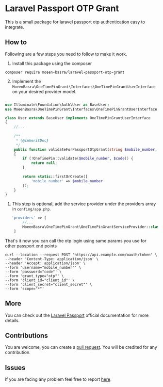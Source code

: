 # Laravel Passport OTP Grant

This is a small package for laravel passport otp authentication easy to integrate.

## How to

Following are a few steps you need to follow to make it work.

1. Install this package using the composer

```shell
composer require moeen-basra/laravel-passport-otp-grant
```

2. Implement the `MoeenBasra\OneTimePinGrant\Interfaces\OneTimePinGrantUserInterface` on your desired provider model.

```php

use Illuminate\Foundation\Auth\User as BaseUser;
use MoeenBasra\OneTimePinGrant\Interfaces\OneTimePinGrantUserInterface;

class User extends BaseUser implements OneTimePinGrantUserInterface
{
    //...
    
    /**
     * {@inheritDoc}
     */
    public function validateForPassportOtpGrant(string $mobile_number, string $code)
    {
        if (!OneTimePin::validate($mobile_number, $code)) {
            return null;
        }
        
        return static::firstOrCreate([
            'mobile_number' => $mobile_number
        ]);
    }
}
```

1. This step is optional, add the service provider under the providers array in `confing/app.php`.
```php
   'providers' => [
        //...
        MoeenBasra\OneTimePinGrant\OneTimePinGrantServiceProvider::class,
    ]
```

That's it now you can call the otp login using same params you use for other passport end points

```shell
curl --location --request POST 'https://api.example.com/oauth/token' \
--header 'Content-Type: application/json' \
--header 'Accept: application/json' \
--form 'username="mobile_number"' \
--form 'password="code"' \
--form 'grant_type="otp"' \
--form 'client_id="client_id"' \
--form 'client_secret="client_secret"' \
--form 'scope="*"'
```

## More
You can check out the [Laravel Passport](https://laravel.com/docs/master/passport) official documentation for more details.

## Contributions
You are welcome, you can create a [pull request](https://github.com/qiutuleng/vue-router-modern/pulls).
You will be credited for any contribution.

## Issues
If you are facing any problem feel free to report [here](https://github.com/qiutuleng/vue-router-modern/issues).

